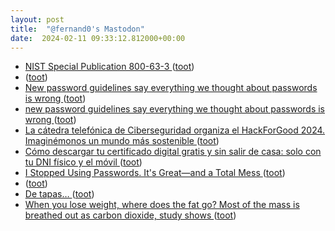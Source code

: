 ```yaml
---
layout: post
title:  "@fernand0's Mastodon"
date:  2024-02-11 09:33:12.812000+00:00
---
```

*  [NIST Special Publication 800-63-3 ](https://pages.nist.gov/800-63-3/sp800-63-3.htm) ([toot](https://mastodon.social/@fernand0/111912156712921282))
*  [ ](https://lile.cl/@carloshr) ([toot](https://mastodon.social/@fernand0/111911596698862604))
*  [New password guidelines say everything we thought about passwords is wrong  ](https://venturebeat.com/security/new-password-guidelines-say-everything-we-thought-about-passwords-is-wrong/) ([toot](https://mastodon.social/@fernand0/111910578422879112))
*  [new password guidelines say everything we thought about passwords is wrong   ](https://venturebeat.com/security/new-password-guidelines-say-everything-we-thought-about-passwords-is-wrong/) ([toot](https://mastodon.social/@fernand0/111910548792586430))
*  [La cátedra telefónica de Ciberseguridad organiza el HackForGood 2024. Imaginémonos un mundo más sostenible ](https://www.unizar.es/actualidad/vernoticia_ng.php?id=81091) ([toot](https://mastodon.social/@fernand0/111908717081753310))
*  [Cómo descargar tu certificado digital gratis y sin salir de casa: solo con tu DNI físico y el móvil ](https://www.genbeta.com/paso-a-paso/como-descargar-tu-certificado-digital-gratis-salir-casa-solo-tu-dni-fisico-movi) ([toot](https://mastodon.social/@fernand0/111908565188205054))
*  [I Stopped Using Passwords. It's Great—and a Total Mess ](https://www.wired.com/story/stopped-using-passwords-passkeys) ([toot](https://mastodon.social/@fernand0/111908448474996432))
*  [ ](https://oye.social/@victorgabriel) ([toot](https://mastodon.social/@fernand0/111908431006008718))
*  [De tapas… ](https://avecesunafoto.wordpress.com/2024/02/10/de-tapas-2) ([toot](https://mastodon.social/@fernand0/111908403511585445))
*  [When you lose weight, where does the fat go? Most of the mass is breathed out as carbon dioxide, study shows ](https://www.sciencedaily.com/releases/2014/12/141216212047.ht) ([toot](https://mastodon.social/@fernand0/111908327184803337))
